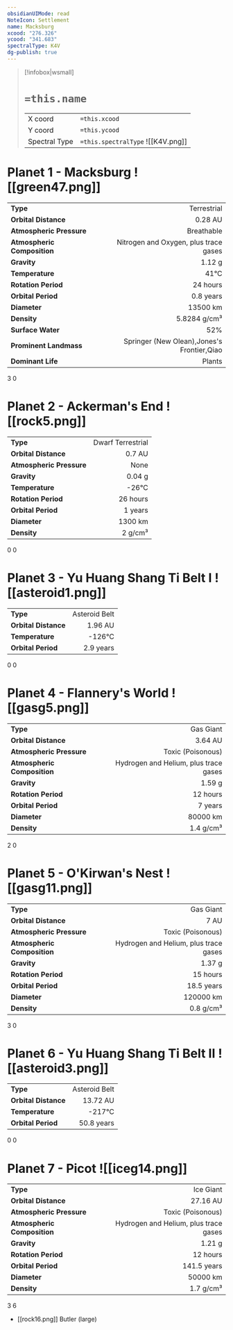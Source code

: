 ```yaml
---
obsidianUIMode: read
NoteIcon: Settlement
name: Macksburg
xcood: "276.326"
ycood: "341.683"
spectralType: K4V
dg-publish: true
---
```

> [!infobox|wsmall]
> # `=this.name`
> | | |
> | - | - |
> | X coord | `=this.xcood` |
> | Y coord| `=this.ycood` |
> | Spectral Type | `=this.spectralType` ![[K4V.png]] |

# Planet 1 - Macksburg ![[green47.png]]
|                             |                           |
| --------------------------- | -------------------------:|
| **Type**                    |             Terrestrial |
| **Orbital Distance**        |   0.28 AU |
| **Atmospheric Pressure**    |       Breathable |
| **Atmospheric Composition** |      Nitrogen and Oxygen, plus trace gases |
| **Gravity**                 |        1.12 g |
| **Temperature**             |    41°C |
| **Rotation Period**         |  24 hours |
| **Orbital Period** | 0.8 years |
| **Diameter**                |      13500 km | 
| **Density**                 |    5.8284 g/cm³ |
| **Surface Water**           |           52% | 
| **Prominent Landmass**      |         Springer (New Olean),Jones's Frontier,Qiao | 
| **Dominant Life**           |         Plants |



3
0



# Planet 2 - Ackerman's End ![[rock5.png]]
|                             |                           |
| --------------------------- | -------------------------:|
| **Type**                    |             Dwarf Terrestrial |
| **Orbital Distance**        |   0.7 AU |
| **Atmospheric Pressure**    |       None |
| **Gravity**                 |        0.04 g |
| **Temperature**             |    -26°C |
| **Rotation Period**         |  26 hours |
| **Orbital Period** | 1 years |
| **Diameter**                |      1300 km | 
| **Density**                 |    2 g/cm³ |



0
0



# Planet 3 - Yu Huang Shang Ti Belt I ![[asteroid1.png]]
|                             |                           |
| --------------------------- | -------------------------:|
| **Type**                    |             Asteroid Belt |
| **Orbital Distance**        |   1.96 AU |
| **Temperature**             |    -126°C |
| **Orbital Period** | 2.9 years |



0
0



# Planet 4 - Flannery's World ![[gasg5.png]]
|                             |                           |
| --------------------------- | -------------------------:|
| **Type**                    |             Gas Giant |
| **Orbital Distance**        |   3.64 AU |
| **Atmospheric Pressure**    |       Toxic (Poisonous) |
| **Atmospheric Composition** |      Hydrogen and Helium, plus trace gases |
| **Gravity**                 |        1.59 g |
| **Rotation Period**         |  12 hours |
| **Orbital Period** | 7 years |
| **Diameter**                |      80000 km | 
| **Density**                 |    1.4 g/cm³ |



2
0



# Planet 5 - O'Kirwan's Nest ![[gasg11.png]]
|                             |                           |
| --------------------------- | -------------------------:|
| **Type**                    |             Gas Giant |
| **Orbital Distance**        |   7 AU |
| **Atmospheric Pressure**    |       Toxic (Poisonous) |
| **Atmospheric Composition** |      Hydrogen and Helium, plus trace gases |
| **Gravity**                 |        1.37 g |
| **Rotation Period**         |  15 hours |
| **Orbital Period** | 18.5 years |
| **Diameter**                |      120000 km | 
| **Density**                 |    0.8 g/cm³ |



3
0



# Planet 6 - Yu Huang Shang Ti Belt II ![[asteroid3.png]]
|                             |                           |
| --------------------------- | -------------------------:|
| **Type**                    |             Asteroid Belt |
| **Orbital Distance**        |   13.72 AU |
| **Temperature**             |    -217°C |
| **Orbital Period** | 50.8 years |



0
0



# Planet 7 - Picot ![[iceg14.png]]
|                             |                           |
| --------------------------- | -------------------------:|
| **Type**                    |             Ice Giant |
| **Orbital Distance**        |   27.16 AU |
| **Atmospheric Pressure**    |       Toxic (Poisonous) |
| **Atmospheric Composition** |      Hydrogen and Helium, plus trace gases |
| **Gravity**                 |        1.21 g |
| **Rotation Period**         |  12 hours |
| **Orbital Period** | 141.5 years |
| **Diameter**                |      50000 km | 
| **Density**                 |    1.7 g/cm³ |



3
6

- [[rock16.png]] Butler (large)

